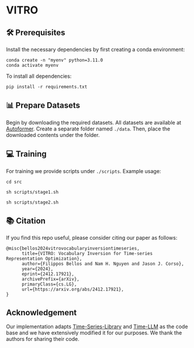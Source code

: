 # VITRO

## 🛠 Prerequisites

Install the necessary dependencies by first creating a conda environment:

```
conda create -n "myenv" python=3.11.0
conda activate myenv
```
To install all dependencies:
```
pip install -r requirements.txt
```

## 📊 Prepare Datasets

Begin by downloading the required datasets. All datasets are available at [Autoformer](https://drive.google.com/drive/folders/1ZOYpTUa82_jCcxIdTmyr0LXQfvaM9vIy). Create a separate folder named `./data`. Then, place the downloaded contents under the folder.

## 💻 Training

For training we provide scripts under `./scripts`. Example usage:
```shell
cd src
```
```shell
sh scripts/stage1.sh
```
```shell
sh scripts/stage2.sh
```


## 📚 Citation
If you find this repo useful, please consider citing our paper as follows:
```
@misc{bellos2024vitrovocabularyinversiontimeseries,
      title={VITRO: Vocabulary Inversion for Time-series Representation Optimization}, 
      author={Filippos Bellos and Nam H. Nguyen and Jason J. Corso},
      year={2024},
      eprint={2412.17921},
      archivePrefix={arXiv},
      primaryClass={cs.LG},
      url={https://arxiv.org/abs/2412.17921}, 
}
```

## Acknowledgement
Our implementation adapts [Time-Series-Library](https://github.com/thuml/Time-Series-Library) and [Time-LLM](https://github.com/KimMeen/Time-LLM/) as the code base and we have extensively modified it for our purposes. We thank the authors for sharing their code.
